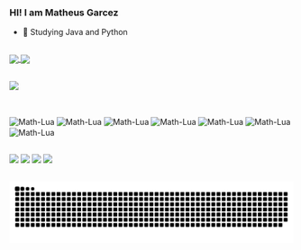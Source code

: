 ### HI! I am Matheus Garcez

- 🌱 Studying Java and Python
  
 ##
 
<div>
   <a href="https://github.com/cherohn">
    <img height="183" align="center" src="https://github-readme-stats-seven-sable-79.vercel.app/api/?username=cherohn&show_icons=true&theme=dracula&cache_seconds=86400&count_private=true" />
  </a>
  
  <a href="https://github.com/cherohn">
    <img height=193 align="center" src="https://github-readme-stats-seven-sable-79.vercel.app/api/top-langs?username=cherohn&layout=compact&card_width=420&theme=dracula&langs_count=20&count_private=false" />
  </a> 
</div>

##

<div>
  <a href="https://github.com/cherohn">
  <img height=599 align="center" src="https://wakatime.com/share/@Garcez/28868382-a660-47f1-bb4b-a2e2581410f4.svg"/>    
  </a>
</div>


##

<div style="display: inline_block"><br>
  <img align="center" alt="Math-Lua" height="50" width="60" src="https://cdn.jsdelivr.net/gh/devicons/devicon@latest/icons/java/java-original.svg" />
  <img align="center" alt="Math-Lua" height="50" width="60" src="https://cdn.jsdelivr.net/gh/devicons/devicon@latest/icons/python/python-original.svg" />
  <img align="center" alt="Math-Lua" height="50" width="60" src="https://cdn.jsdelivr.net/gh/devicons/devicon@latest/icons/csharp/csharp-original.svg" />
  <img align="center" alt="Math-Lua" height="50" width="60" src="https://cdn.jsdelivr.net/gh/devicons/devicon@latest/icons/cplusplus/cplusplus-original.svg" />
  <img align="center" alt="Math-Lua" height="50" width="60" src="https://cdn.jsdelivr.net/gh/devicons/devicon@latest/icons/html5/html5-original.svg" />
  <img align="center" alt="Math-Lua" height="50" width="60" src="https://cdn.jsdelivr.net/gh/devicons/devicon@latest/icons/javascript/javascript-original.svg" />
  <img align="center" alt="Math-Lua" height="50" width="60" src="https://cdn.jsdelivr.net/gh/devicons/devicon@latest/icons/css3/css3-original.svg" />
</div>

##

<div> 
  <a href="https://www.instagram.com/____.maath/" target="_blank"><img src="https://img.shields.io/badge/-Instagram-%23E4405F?style=for-the-badge&logo=instagram&logoColor=white" target="_blank"></a>
 	<a href="https://www.twitch.tv/snowthey" target="_blank"><img src="https://img.shields.io/badge/Twitch-9146FF?style=for-the-badge&logo=twitch&logoColor=white" target="_blank"></a>
  <a href="mailto:matheus.garcez09@gmail.com"><img src="https://img.shields.io/badge/-Gmail-%23333?style=for-the-badge&logo=gmail&logoColor=white" target="_blank"></a>
  <a href=https://www.linkedin.com/in/matheus-garcez-172377249/ "target="_blank"><img src="https://img.shields.io/badge/-LinkedIn-%230077B5?style=for-the-badge&logo=linkedin&logoColor=white" target="_blank"></a> 
  
</div>

##

<div>
 <picture>
  <source media="(prefers-color-scheme: dark)" srcset="https://raw.githubusercontent.com/snowthey/snowthey/output/github-contribution-grid-snake-dark.svg">
  <source media="(prefers-color-scheme: light)" srcset="https://raw.githubusercontent.com/snowthey/snowthey/output/github-contribution-grid-snake.svg">
  <img alt="github contribution grid snake animation" src="https://raw.githubusercontent.com/snowthey/snowthey/output/github-contribution-grid-snake.svg">
</picture>
</div>


